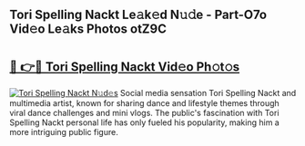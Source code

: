 ## Tori Spelling Nackt Le𝚊k𝚎d N𝚞𝚍e - Part-O7o Vid𝚎o Le𝚊ks Photos otZ9C

# <h2><a href="http://fb6hrb.evod.top/?m=Tori+Spelling+Nackt">🔗 👉🔴 Tori Spelling Nackt Vid𝚎o Ph𝚘t𝚘s</a></h2>

[![Tori Spelling Nackt N𝚞d𝚎s](https://i.imgur.com/8V9OHl7.gif)](http://fb6hrb.evod.top/?m=Tori+Spelling+Nackt)
Social media sensation Tori Spelling Nackt and multimedia artist, known for sharing dance and lifestyle themes through viral dance challenges and mini vlogs. The public's fascination with Tori Spelling Nackt personal life has only fueled his popularity, making him a more intriguing public figure. 
